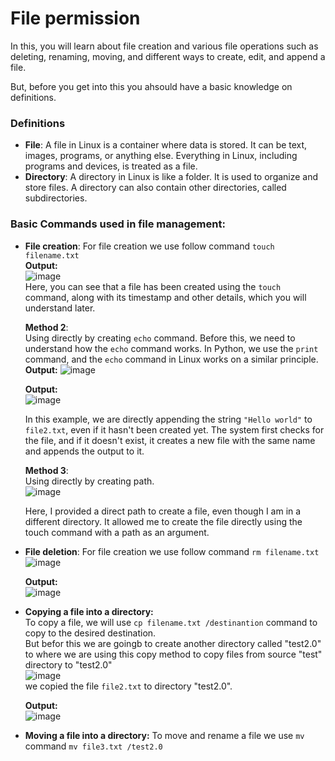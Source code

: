 # File permission
In this, you will learn about file creation and various file operations such as deleting, renaming, moving, and different ways to create, edit, and append a file.  

But, before you get into this you ahsould have a basic knowledge on definitions.

### Definitions
- **File**: A file in Linux is a container where data is stored. It can be text, images, programs, or anything else. Everything in Linux, including programs and devices, is treated as a file.
- **Directory**: A directory in Linux is like a folder. It is used to organize and store files. A directory can also contain other directories, called subdirectories.

### Basic Commands used in file management:
- **File creation**:
  For file creation we use follow command `touch filename.txt`  
  **Output:**  
  ![image](https://github.com/user-attachments/assets/748af1b4-e8d6-4d28-98cc-9831191b3fe1)  
  Here, you can see that a file has been created using the `touch` command, along with its timestamp and other details, which you will understand later.


  **Method 2**:  
  Using directly by creating `echo` command.
  Before this, we need to understand how the `echo` command works. In Python, we use the `print` command, and the `echo` command in Linux works on a similar principle.
  **Output:**
  ![image](https://github.com/user-attachments/assets/042d2c71-daa3-4276-a6af-522961efa476)  

  
  **Output:**  
  ![image](https://github.com/user-attachments/assets/8d9f3bec-ddce-490a-8bb4-03835851b252)
  
  In this example, we are directly appending the string `"Hello world"` to `file2.txt`, even if it hasn't been created yet. The system first checks for the file, and if it doesn't exist, it creates a new file with the same name and appends the output to it.


  **Method 3**:  
  Using directly by creating path.  
  ![image](https://github.com/user-attachments/assets/f9ee490f-256b-4d71-b58b-d3e30cb882fb)

  Here, I provided a direct path to create a file, even though I am in a different directory. It allowed me to create the file directly using the touch command with a path as an argument.


- **File deletion**: For file creation we use follow command `rm filename.txt`  
  ![image](https://github.com/user-attachments/assets/c9960d12-00b2-4c7b-8297-6f382a0d753b)  

  **Output:**  
  ![image](https://github.com/user-attachments/assets/d1b938f1-8679-4af1-93c7-b3cfb3328ce6)  

- **Copying a file into a directory:**  
  To copy a file, we will use `cp filename.txt /destinantion` command to copy to the desired destination.  
  But befor this we are goingb to create another directory called "test2.0" to where we are using this copy method to copy files from source "test" directory to "test2.0"  
  ![image](https://github.com/user-attachments/assets/3f2caebe-1eb0-41b7-803f-008e9df67c4f)  
  we copied the file `file2.txt` to directory "test2.0".
  
  **Output:**  
  ![image](https://github.com/user-attachments/assets/e7bd0fde-46dc-4130-afea-01f0696b1215)
- **Moving a file into a directory:**
  To move and rename a file we use `mv` command `mv file3.txt /test2.0`

